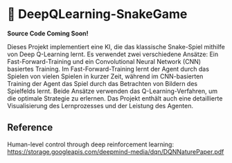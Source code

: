 # 🐍 DeepQLearning-SnakeGame

**Source Code Coming Soon!**

Dieses Projekt implementiert eine KI, die das klassische Snake-Spiel mithilfe von Deep Q-Learning lernt. Es verwendet zwei verschiedene Ansätze: Ein Fast-Forward-Training und ein Convolutional Neural Network (CNN) basiertes Training. Im Fast-Forward-Training lernt der Agent durch das Spielen von vielen Spielen in kurzer Zeit, während im CNN-basierten Training der Agent das Spiel durch das Betrachten von Bildern des Spielfelds lernt. Beide Ansätze verwenden das Q-Learning-Verfahren, um die optimale Strategie zu erlernen. Das Projekt enthält auch eine detaillierte Visualisierung des Lernprozesses und der Leistung des Agenten.

## Reference

Human-level control through deep reinforcement learning: https://storage.googleapis.com/deepmind-media/dqn/DQNNaturePaper.pdf
